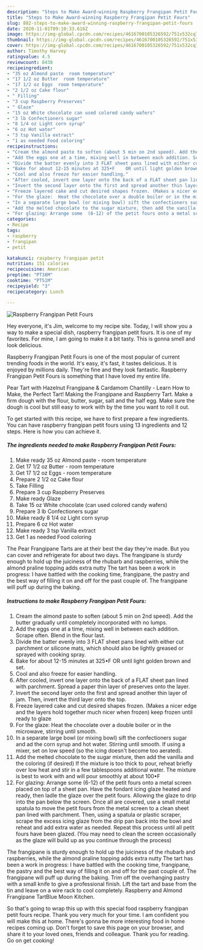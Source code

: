 ```yaml
---
description: "Steps to Make Award-winning Raspberry Frangipan Petit Fours"
title: "Steps to Make Award-winning Raspberry Frangipan Petit Fours"
slug: 882-steps-to-make-award-winning-raspberry-frangipan-petit-fours
date: 2020-11-01T09:10:33.616Z
image: https://img-global.cpcdn.com/recipes/4616700105326592/751x532cq70/raspberry-frangipan-petit-fours-recipe-main-photo.jpg
thumbnail: https://img-global.cpcdn.com/recipes/4616700105326592/751x532cq70/raspberry-frangipan-petit-fours-recipe-main-photo.jpg
cover: https://img-global.cpcdn.com/recipes/4616700105326592/751x532cq70/raspberry-frangipan-petit-fours-recipe-main-photo.jpg
author: Timothy Harvey
ratingvalue: 4.5
reviewcount: 8438
recipeingredient:
- "35 oz Almond paste  room temperature"
- "17 1/2 oz Butter  room temperature"
- "17 1/2 oz Eggs  room temperature"
- "2 1/2 oz Cake flour"
- " Filling"
- "3 cup Raspberry Preserves"
- " Glaze"
- "15 oz White chocolate can used colored candy wafers"
- "3 lb Confectioners sugar"
- "8 1/4 oz Light corn syrup"
- "6 oz Hot water"
- "3 tsp Vanilla extract"
- "1 as needed Food coloring"
recipeinstructions:
- "Cream the almond paste to soften (about 5 min on 2nd speed). Add the butter gradually until completely incorporated with no lumps."
- "Add the eggs one at a time, mixing well in between each addition. Scrape often.  Blend in the flour last."
- "Divide the batter evenly into 3 FLAT sheet pans lined with either cut parchment or silicone mats, which should also be lightly greased or sprayed with cooking spray."
- "Bake for about 12-15 minutes at 325•F    OR until light golden brown and set."
- "Cool and also freeze for easier handling."
- "After cooled, invert one layer onto the back of a FLAT sheet pan lined with parchment. Spread a paper thin layer of preserves onto the layer."
- "Invert the second layer onto the first and spread another thin layer of jam. Then, invert the third layer onto the top."
- "Freeze layered cake and cut desired shapes frozen. (Makes a nicer edge and the layers hold together much nicer when frozen) keep frozen until ready to glaze"
- "For the glaze:  Heat the chocolate over a double boiler or in the microwave, stirring until smooth."
- "In a separate large bowl (or mixing bowl) sift the confectioners sugar and ad the corn syrup and hot water. Stirring until smooth. If using a mixer, set on low speed (so the icing doesn&#39;t become too aerated)."
- "Add the melted chocolate to the sugar mixture, then add the vanilla and the coloring (if desired)  If the mixture is too thick to pour, reheat briefly over low heat and stir in a few tablespoons additional water. The mixture is best to work with and will pour smoothly at about 100•F"
- "For glazing: Arrange some  (6-12) of the petit fours onto a metal screen placed on top of a sheet pan. Have the fondant icing glaze heated and ready, then ladle the glaze over the petit fours. Allowing the glaze to drip into the pan below the screen. Once all are covered, use a small metal spatula to move the petit fours from the metal screen to a clean sheet pan lined with parchment. Then, using a spatula or plastic scraper, scrape the excess icing glaze from the drip pan back into the bowl and reheat and add extra water as needed. Repeat this process until all petit fours have been glazed. (You may need to clean the screen occasionally as the glaze will build up as you continue through the process)"
categories:
- Recipe
tags:
- raspberry
- frangipan
- petit

katakunci: raspberry frangipan petit 
nutrition: 151 calories
recipecuisine: American
preptime: "PT38M"
cooktime: "PT51M"
recipeyield: "3"
recipecategory: Lunch

---
```



![Raspberry Frangipan Petit Fours](https://img-global.cpcdn.com/recipes/4616700105326592/751x532cq70/raspberry-frangipan-petit-fours-recipe-main-photo.jpg)

Hey everyone, it's Jim, welcome to my recipe site. Today, I will show you a way to make a special dish, raspberry frangipan petit fours. It is one of my favorites. For mine, I am going to make it a bit tasty. This is gonna smell and look delicious.

Raspberry Frangipan Petit Fours is one of the most popular of current trending foods in the world. It's easy, it's fast, it tastes delicious. It is enjoyed by millions daily. They're fine and they look fantastic. Raspberry Frangipan Petit Fours is something that I have loved my entire life.

Pear Tart with Hazelnut Frangipane &amp; Cardamom Chantilly - Learn How to Make, the Perfect Tart! Making the Frangipane and Raspberry Tart. Make a firm dough with the flour, butter, sugar, salt and the half egg. Make sure the dough is cool but still easy to work with by the time you want to roll it out.


To get started with this recipe, we have to first prepare a few ingredients. You can have raspberry frangipan petit fours using 13 ingredients and 12 steps. Here is how you can achieve it.

<!--inarticleads1-->

##### The ingredients needed to make Raspberry Frangipan Petit Fours:

1. Make ready 35 oz Almond paste - room temperature
1. Get 17 1/2 oz Butter - room temperature
1. Get 17 1/2 oz Eggs - room temperature
1. Prepare 2 1/2 oz Cake flour
1. Take  Filling
1. Prepare 3 cup Raspberry Preserves
1. Make ready  Glaze
1. Take 15 oz White chocolate (can used colored candy wafers)
1. Prepare 3 lb Confectioners sugar
1. Make ready 8 1/4 oz Light corn syrup
1. Prepare 6 oz Hot water
1. Make ready 3 tsp Vanilla extract
1. Get 1 as needed Food coloring


The Pear Frangipane Tarts are at their best the day they&#39;re made. But you can cover and refrigerate for about two days. The frangipane is sturdy enough to hold up the juiciness of the rhubarb and raspberries, while the almond praline topping adds extra nutty The tart has been a work in progress: I have battled with the cooking time, frangipane, the pastry and the best way of filling it on and off for the past couple of. The frangipane will puff up during the baking. 

<!--inarticleads2-->

##### Instructions to make Raspberry Frangipan Petit Fours:

1. Cream the almond paste to soften (about 5 min on 2nd speed). Add the butter gradually until completely incorporated with no lumps.
1. Add the eggs one at a time, mixing well in between each addition. Scrape often.  Blend in the flour last.
1. Divide the batter evenly into 3 FLAT sheet pans lined with either cut parchment or silicone mats, which should also be lightly greased or sprayed with cooking spray.
1. Bake for about 12-15 minutes at 325•F    OR until light golden brown and set.
1. Cool and also freeze for easier handling.
1. After cooled, invert one layer onto the back of a FLAT sheet pan lined with parchment. Spread a paper thin layer of preserves onto the layer.
1. Invert the second layer onto the first and spread another thin layer of jam. Then, invert the third layer onto the top.
1. Freeze layered cake and cut desired shapes frozen. (Makes a nicer edge and the layers hold together much nicer when frozen) keep frozen until ready to glaze
1. For the glaze:  Heat the chocolate over a double boiler or in the microwave, stirring until smooth.
1. In a separate large bowl (or mixing bowl) sift the confectioners sugar and ad the corn syrup and hot water. Stirring until smooth. If using a mixer, set on low speed (so the icing doesn&#39;t become too aerated).
1. Add the melted chocolate to the sugar mixture, then add the vanilla and the coloring (if desired)  If the mixture is too thick to pour, reheat briefly over low heat and stir in a few tablespoons additional water. The mixture is best to work with and will pour smoothly at about 100•F
1. For glazing: Arrange some  (6-12) of the petit fours onto a metal screen placed on top of a sheet pan. Have the fondant icing glaze heated and ready, then ladle the glaze over the petit fours. Allowing the glaze to drip into the pan below the screen. Once all are covered, use a small metal spatula to move the petit fours from the metal screen to a clean sheet pan lined with parchment. Then, using a spatula or plastic scraper, scrape the excess icing glaze from the drip pan back into the bowl and reheat and add extra water as needed. Repeat this process until all petit fours have been glazed. (You may need to clean the screen occasionally as the glaze will build up as you continue through the process)


The frangipane is sturdy enough to hold up the juiciness of the rhubarb and raspberries, while the almond praline topping adds extra nutty The tart has been a work in progress: I have battled with the cooking time, frangipane, the pastry and the best way of filling it on and off for the past couple of. The frangipane will puff up during the baking. Trim off the overhanging pastry with a small knife to give a professional finish. Lift the tart and base from the tin and leave on a wire rack to cool completely. Raspberry and Almond Frangipane TartBlue Moon Kitchen. 

So that's going to wrap this up with this special food raspberry frangipan petit fours recipe. Thank you very much for your time. I am confident you will make this at home. There's gonna be more interesting food in home recipes coming up. Don't forget to save this page on your browser, and share it to your loved ones, friends and colleague. Thank you for reading. Go on get cooking!
